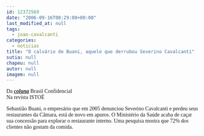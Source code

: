 ```yaml
---
id: 12372569
date: "2006-09-16T08:29:00+00:00"
last_modified_at: null
tags:
  - joao-cavalcanti
categories:
  - noticias
title: "O calvário de Buani, aquele que derrubou Severino Cavalcanti"
sutia: null
chapeu: null
autor: null
imagem: null
---
```

<p><P><FONT face=Verdana>Da <STRONG><EM><A href=\"https://www.terra.com.br/istoe/\" target=_blank>coluna</A></EM></STRONG> Brasil Confidencial<BR>Na revista ISTOÉ</FONT></P></p>
<p><P><FONT face=Verdana>Sebastião Buani, o empresário que em 2005 denunciou Severino Cavalcanti e perdeu seus restaurantes da Câmara, está de novo em apuros. O Ministério da Saúde acaba de caçar sua concessão para explorar o restaurante interno. Uma pesquisa mostra que 72% dos clientes não gostam da comida.</FONT></P> </p>
